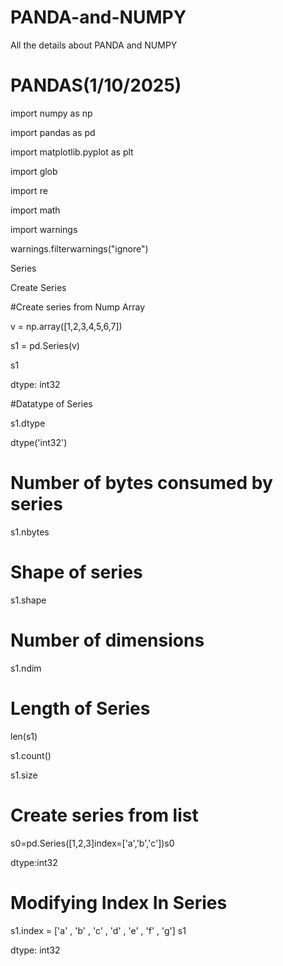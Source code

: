 # PANDA-and-NUMPY
All the details about PANDA and NUMPY
# PANDAS(1/10/2025)
import numpy as np

import pandas as pd

import matplotlib.pyplot as plt

import glob

import re

import math

import warnings

warnings.filterwarnings("ignore")

Series

Create Series

#Create series from Nump Array

v = np.array([1,2,3,4,5,6,7])

s1 = pd.Series(v)

s1


dtype: int32

#Datatype of Series

s1.dtype

dtype('int32')

# Number of bytes consumed by series

s1.nbytes

# Shape of series 

s1.shape

# Number of dimensions 

s1.ndim

# Length of Series 

len(s1)


s1.count()

s1.size

# Create series from list 

s0=pd.Series([1,2,3]index=['a','b','c'])s0

dtype:int32

# Modifying Index In Series

s1.index = ['a' , 'b' , 'c' , 'd' , 'e' , 'f' , 'g'] s1

dtype: int32

